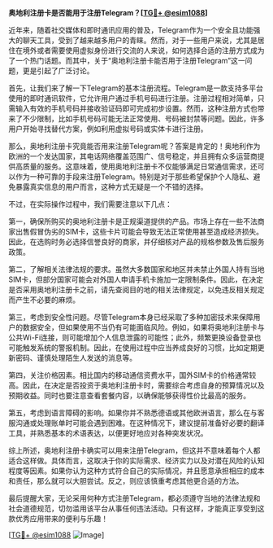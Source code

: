 **奥地利注册卡是否能用于注册Telegram？[[TG💪+ @esim1088](https://t.me/s/esim1088)]**

近年来，随着社交媒体和即时通讯应用的普及，Telegram作为一个安全且功能强大的聊天工具，受到了越来越多用户的青睐。然而，对于一些用户来说，尤其是居住在境外或者需要使用虚拟身份进行交流的人来说，如何选择合适的注册方式成为了一个热门话题。而其中，关于“奥地利注册卡能否用于注册Telegram”这一问题，更是引起了广泛讨论。

首先，让我们来了解一下Telegram的基本注册流程。Telegram是一款支持多平台使用的即时通讯软件，它允许用户通过手机号码进行注册。注册过程相对简单，只需输入有效的手机号码并接收验证码即可完成初步设置。然而，这种注册方式也带来了不少限制，比如手机号码可能无法正常使用、号码被封禁等问题。因此，许多用户开始寻找替代方案，例如利用虚拟号码或实体卡进行注册。

那么，奥地利注册卡究竟能否用来注册Telegram呢？答案是肯定的！奥地利作为欧洲的一个发达国家，其电话网络覆盖范围广、信号稳定，并且拥有众多运营商提供高质量的服务。这意味着，使用奥地利注册卡不仅能够满足日常通信需求，还可以作为一种可靠的手段来注册Telegram。特别是对于那些希望保护个人隐私、避免暴露真实信息的用户而言，这种方式无疑是一个不错的选择。

不过，在实际操作过程中，我们需要注意以下几点：

第一，确保所购买的奥地利注册卡是正规渠道提供的产品。市场上存在一些不法商家出售假冒伪劣的SIM卡，这些卡片可能会导致无法正常使用甚至造成经济损失。因此，在选购时务必选择信誉良好的商家，并仔细核对产品的规格参数及售后服务政策。

第二，了解相关法律法规的要求。虽然大多数国家和地区并未禁止外国人持有当地SIM卡，但部分国家可能会对外国人申请手机卡施加一定限制条件。因此，在决定是否采用奥地利注册卡之前，请先查阅目的地的相关法律规定，以免违反相关规定而产生不必要的麻烦。

第三，考虑到安全性问题。尽管Telegram本身已经采取了多种加密技术来保障用户的数据安全，但如果使用不当仍有可能面临风险。例如，如果将奥地利注册卡与公共Wi-Fi连接，则可能增加个人信息泄露的可能性；此外，频繁更换设备登录也可能触发系统的警报机制。因此，在使用过程中应当养成良好的习惯，比如定期更新密码、谨慎处理陌生人发送的消息等。

第四，关注价格因素。相比国内的移动通信资费水平，国外SIM卡的价格通常较高。因此，在决定是否投资于奥地利注册卡时，需要综合考虑自身的预算情况以及预期收益。同时也要注意查看套餐内容，以确保能够获得性价比最高的服务。

第五，考虑到语言障碍的影响。如果你并不熟悉德语或其他欧洲语言，那么在与客服沟通或处理账单时可能会遇到困难。在这种情况下，建议提前准备好必要的翻译工具，并熟悉基本的术语表达，以便更好地应对各种突发状况。

综上所述，奥地利注册卡确实可以用来注册Telegram，但这并不意味着每个人都适合这样做。具体而言，这取决于你的实际需求、经济实力以及对潜在风险的认知程度等因素。如果你认为这种方式符合自己的实际情况，并且愿意承担相应的成本和责任，那么就可以大胆尝试。反之，则应该慎重考虑其他更合适的方法。

最后提醒大家，无论采用何种方式注册Telegram，都必须遵守当地的法律法规和社会道德规范，切勿滥用该平台从事任何违法活动。只有这样，才能真正享受到这款优秀应用带来的便利与乐趣！

[[TG💪+ @esim1088](https://t.me/s/esim1088) ![Image](https://i.postimg.cc/4NQfJmqS/Snipaste-2025-05-13-00-14-12.png)]